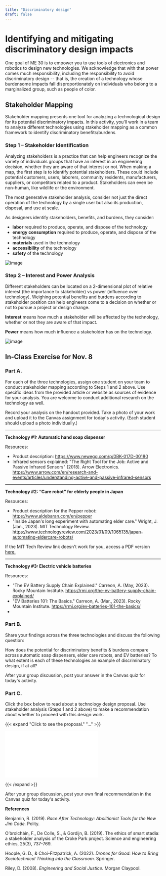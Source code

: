 ```yaml
---
title: "Discriminatory design"
draft: false
---
```


# Identifying and mitigating discriminatory design impacts

One goal of ME 30 is to empower you to use tools of electronics and robotics to design new technologies. We acknowledge that with that power comes much responsibility, including the responsibility to avoid discriminatory design -- that is, the creation of a technology whose burdensome impacts fall disproportionately on individuals who belong to a marginalized group, such as people of color.

## Stakeholder Mapping

Stakeholder mapping presents one tool for analyzing a technological design for its potential discriminatory impacts. In this activity, you'll work in a team to analyze different technologies using stakeholder mapping as a common framework to identify discriminatory benefits/burdens. 

### Step 1 – Stakeholder Identification

Analyzing stakeholders is a practice that can help engineers recognize the variety of individuals groups that have an interest in an engineering decision, whether they are aware of that interest or not. When making a map, the first step is to identify potential stakeholders. These could include potential customers, users, laborers, community residents, manufacturers, suppliers, or competitors related to a product. Stakeholders can even be non-human, like wildlife or the environment.

The most generative stakeholder analysis, consider not just the direct operation of the technology by a single user but also its production, disposal, and use at scale.

As designers identify stakeholders, benefits, and burdens, they consider: 
- **labor** required to produce, operate, and dispose of the technology
- **energy consumption** required to produce, operate, and dispose of the technology
- **materials** used in the technology
- **accessibility** of the technology
- **safety** of the technology

![image](/img/StakeholderAnalysis.jpg)

### Step 2 – Interest and Power Analysis

Different stakeholders can be located on a 2-dimensional plot of relative interest (the importance to stakeholder) vs power (influence over technology). Weighing potential benefits and burdens according to stakeholder position can help engineers come to a decision on whether or not to pursue a project or design change.

**Interest** means how much a stakeholder will be affected by the technology, whether or not they are aware of that impact. 

**Power** means how much influence a stakeholder has on the technology.

![image](/img/PowerInterest.jpg)

## In-Class Exercise for Nov. 8

### Part A.

For each of the three technologies, assign one student on your team to conduct stakeholder mapping according to Steps 1 and 2 above. Use specific ideas from the provided article or website as sources of evidence for your analysis. You are welcome to conduct additional research on the technology as well.

Record your analysis on the handout provided. Take a photo of your work and upload it to the Canvas assignment for today's activity. (Each student should upload a photo individually.)

- - -

**Technology #1: Automatic hand soap dispenser**

Resources:
- Product description: https://www.newegg.com/p/0BK-017D-00180
- Infrared sensors explained: "The Right Tool for the Job: Active and Passive Infrared Sensors" (2018). Arrow Electronics. https://www.arrow.com/en/research-and-events/articles/understanding-active-and-passive-infrared-sensors

- - -


**Technology #2: “Care robot” for elderly people in Japan**

Resources:
- Product description for the Pepper robot: https://www.aldebaran.com/en/pepper
- "Inside Japan's long experiment with automating elder care." Wright, J. (Jan., 2023). MIT Technology Review. https://www.technologyreview.com/2023/01/09/1065135/japan-automating-eldercare-robots/
  
If the  MIT Tech Review link doesn't work for you, access a PDF version [here.](https://www.dropbox.com/scl/fi/kdmyj8q21e3bd72jdqtgj/Wright_TechReview_2023_RobotsJapanElderCare.pdf?rlkey=o3m3qxg921wai6myqk8r3lxi7&dl=0)

- - -

**Technology #3: Electric vehicle batteries**

Resources:
- "The EV Battery Supply Chain Explained." Carreon, A. (May, 2023). Rocky Mountain Institute. https://rmi.org/the-ev-battery-supply-chain-explained/
- "EV Batteries 101: The Basics." Carreon, A. (Mar., 2023). Rocky Mountain Institute. https://rmi.org/ev-batteries-101-the-basics/
- 

### Part B.

Share your findings across the three technologies and discuss the following question:

How does the potential for discriminatory benefits & burdens compare across automatic soap dispensers, elder care robots, and EV batteries? To what extent is each of these technologies an example of discriminatory design, if at all?

After your group discussion, post your answer in the Canvas quiz for today's activity.

### Part C.

Click the box below to read about a technology design proposal. Use stakeholder analysis (Steps 1 and 2 above) to make a recommendation about whether to proceed with this design work.

{{< expand "Click to see the proposal." "..." >}}

![Kindlevan robot PDF](/pdf/KindlevanRobotCase.pdf)

{{< /expand >}} 


After your group discussion, post your own final recommendation in the Canvas quiz for today's activity.


**References**

Benjamin, R. (2019). *Race After Technology: Abolitionist Tools for the New Jim Code.* Polity.

O’brolcháin, F., De Colle, S., & Gordijn, B. (2019). The ethics of smart stadia: a stakeholder analysis of the Croke Park project. Science and engineering ethics, 25(3), 737-769.

Hoople, G. D., & Choi-Fitzpatrick, A. (2022). *Drones for Good: How to Bring Sociotechnical Thinking into the Classroom.* Springer.

Riley, D. (2008). *Engineering and Social Justice.* Morgan Claypool.



